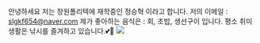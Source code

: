 안녕하세요 저는 창원폴리텍에 재학중인 정승혁 이라고 합니다.
저의 이메일 : slgkf654@naver.com
제가 좋아하는 음식은 : 회, 초밥, 생선구이 입니다.
평소 취미생활은 낚시를 즐겨하고 있습니다.💕👀
<img src="https://img.shields.io/badge/Python-3776AB?style=for-the-badge&logo=Python&logoColor=white">

